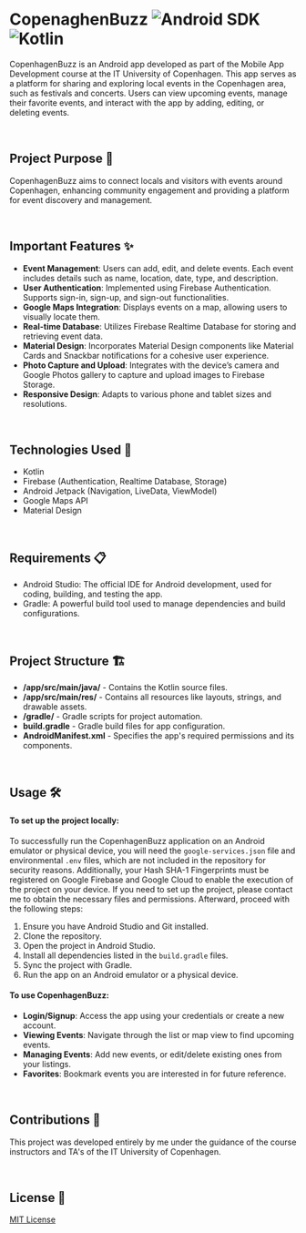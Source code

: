 # CopenaghenBuzz ![Android SDK](https://img.shields.io/badge/-Android_SDK-3DDC84?style=flat-square&logo=android&logoColor=white) ![Kotlin](https://img.shields.io/badge/-Kotlin-7F52FF?style=flat-square&logo=kotlin&logoColor=white)
CopenhagenBuzz is an Android app developed as part of the Mobile App Development course at the IT University of Copenhagen. This app serves as a platform for sharing and exploring local events in the Copenhagen area, such as festivals and concerts. Users can view upcoming events, manage their favorite events, and interact with the app by adding, editing, or deleting events.

<br>

## Project Purpose 🎯
CopenhagenBuzz aims to connect locals and visitors with events around Copenhagen, enhancing community engagement and providing a platform for event discovery and management.

<br>

## Important Features ✨
- **Event Management**: Users can add, edit, and delete events. Each event includes details such as name, location, date, type, and description.
- **User Authentication**: Implemented using Firebase Authentication. Supports sign-in, sign-up, and sign-out functionalities.
- **Google Maps Integration**: Displays events on a map, allowing users to visually locate them.
- **Real-time Database**: Utilizes Firebase Realtime Database for storing and retrieving event data.
- **Material Design**: Incorporates Material Design components like Material Cards and Snackbar notifications for a cohesive user experience.
- **Photo Capture and Upload**: Integrates with the device’s camera and Google Photos gallery to capture and upload images to Firebase Storage.
- **Responsive Design**: Adapts to various phone and tablet sizes and resolutions.

<br>

## Technologies Used 📡
- Kotlin
- Firebase (Authentication, Realtime Database, Storage)
- Android Jetpack (Navigation, LiveData, ViewModel)
- Google Maps API
- Material Design

<br>

## Requirements 📋
- Android Studio: The official IDE for Android development, used for coding, building, and testing the app.
- Gradle: A powerful build tool used to manage dependencies and build configurations.

<br>

## Project Structure 🏗️
- **/app/src/main/java/** - Contains the Kotlin source files.
- **/app/src/main/res/** - Contains all resources like layouts, strings, and drawable assets.
- **/gradle/** - Gradle scripts for project automation.
- **build.gradle** - Gradle build files for app configuration.
- **AndroidManifest.xml** - Specifies the app's required permissions and its components.

<br>

## Usage 🛠️
#### To set up the project locally:
To successfully run the CopenhagenBuzz application on an Android emulator or physical device, you will need the `google-services.json` file and environmental `.env` files, which are not included in the repository for security reasons. Additionally, your Hash SHA-1 Fingerprints must be registered on Google Firebase and Google Cloud to enable the execution of the project on your device. If you need to set up the project, please contact me to obtain the necessary files and permissions. Afterward, proceed with the following steps:

1. Ensure you have Android Studio and Git installed.
2. Clone the repository.
3. Open the project in Android Studio.
4. Install all dependencies listed in the `build.gradle` files.
5. Sync the project with Gradle.
6. Run the app on an Android emulator or a physical device.

#### To use CopenhagenBuzz:
- **Login/Signup**: Access the app using your credentials or create a new account.
- **Viewing Events**: Navigate through the list or map view to find upcoming events.
- **Managing Events**: Add new events, or edit/delete existing ones from your listings.
- **Favorites**: Bookmark events you are interested in for future reference.

<br>

## Contributions 👥
This project was developed entirely by me under the guidance of the course instructors and TA's of the IT University of Copenhagen. 

<br>

## License 📄
[MIT License](LICENSE)





